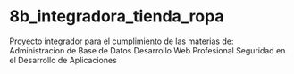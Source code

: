 # 8b_integradora_tienda_ropa
Proyecto integrador para el cumplimiento de las materias de: 
  Administracion de Base de Datos
  Desarrollo Web Profesional
  Seguridad en el Desarrollo de Aplicaciones
